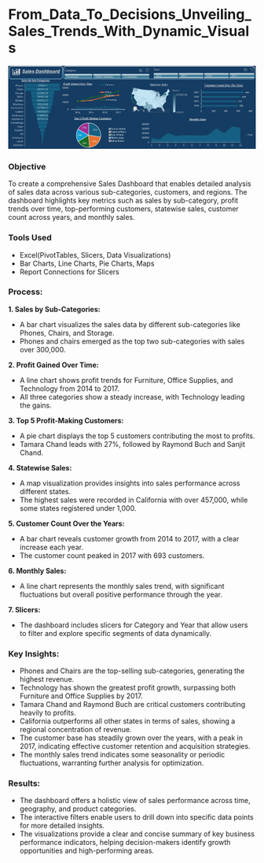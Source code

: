 # From_Data_To_Decisions_Unveiling_Sales_Trends_With_Dynamic_Visuals

![Dynamic Sales Dashboard](https://github.com/GauravBharti09/From_Data_To_Decisions_Unveiling_Sales_Trends_With_Dynamic_Visuals/blob/main/Dynamic%20Sales%20Dashboard.jpg)
### Objective
To create a comprehensive Sales Dashboard that enables detailed analysis of sales data across various sub-categories, customers, and regions. The dashboard highlights key metrics such as sales by sub-category, profit trends over time, top-performing customers, statewise sales, customer count across years, and monthly sales.

### Tools Used

* Excel(PivotTables, Slicers, Data Visualizations)
* Bar Charts, Line Charts, Pie Charts, Maps
* Report Connections for Slicers

### Process:
**1. Sales by Sub-Categories:**
   * A bar chart visualizes the sales data by different sub-categories like Phones, Chairs, and Storage.
   * Phones and chairs emerged as the top two sub-categories with sales over 300,000.

**2. Profit Gained Over Time:**
   * A line chart shows profit trends for Furniture, Office Supplies, and Technology from 2014 to 2017.
   * All three categories show a steady increase, with Technology leading the gains.

**3. Top 5 Profit-Making Customers:**

* A pie chart displays the top 5 customers contributing the most to profits.
* Tamara Chand leads with 27%, followed by Raymond Buch and Sanjit Chand.

**4. Statewise Sales:**

* A map visualization provides insights into sales performance across different states.
* The highest sales were recorded in California with over 457,000, while some states registered under 1,000.

**5. Customer Count Over the Years:**

* A bar chart reveals customer growth from 2014 to 2017, with a clear increase each year.
* The customer count peaked in 2017 with 693 customers.

**6. Monthly Sales:**

* A line chart represents the monthly sales trend, with significant fluctuations but overall positive performance through the year.

**7. Slicers:**

* The dashboard includes slicers for Category and Year that allow users to filter and explore specific segments of data dynamically.

### Key Insights:

* Phones and Chairs are the top-selling sub-categories, generating the highest revenue.
* Technology has shown the greatest profit growth, surpassing both Furniture and Office Supplies by 2017.
* Tamara Chand and Raymond Buch are critical customers contributing heavily to profits.
* California outperforms all other states in terms of sales, showing a regional concentration of revenue.
* The customer base has steadily grown over the years, with a peak in 2017, indicating effective customer retention and acquisition strategies.
* The monthly sales trend indicates some seasonality or periodic fluctuations, warranting further analysis for optimization.

### Results:

* The dashboard offers a holistic view of sales performance across time, geography, and product categories.
* The interactive filters enable users to drill down into specific data points for more detailed insights.
* The visualizations provide a clear and concise summary of key business performance indicators, helping decision-makers identify growth opportunities and high-performing areas.
